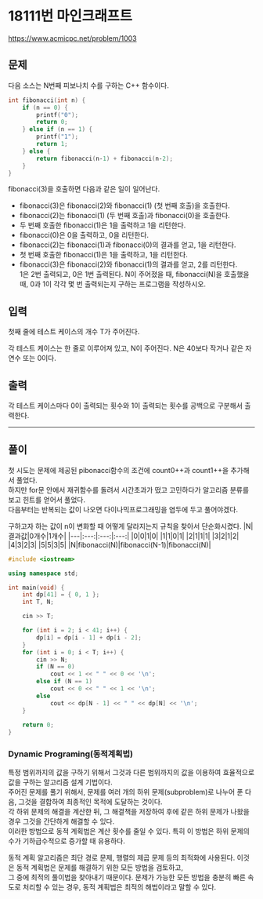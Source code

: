 # 18111번 마인크래프트
https://www.acmicpc.net/problem/1003
## 문제
다음 소스는 N번째 피보나치 수를 구하는 C++ 함수이다.  
```C++
int fibonacci(int n) {
    if (n == 0) {
        printf("0");
        return 0;
    } else if (n == 1) {
        printf("1");
        return 1;
    } else {
        return fibonacci(n‐1) + fibonacci(n‐2);
    }
}
```
fibonacci(3)을 호출하면 다음과 같은 일이 일어난다.

+ fibonacci(3)은 fibonacci(2)와 fibonacci(1) (첫 번째 호출)을 호출한다.
+ fibonacci(2)는 fibonacci(1) (두 번째 호출)과 fibonacci(0)을 호출한다.
+ 두 번째 호출한 fibonacci(1)은 1을 출력하고 1을 리턴한다.
+ fibonacci(0)은 0을 출력하고, 0을 리턴한다.
+ fibonacci(2)는 fibonacci(1)과 fibonacci(0)의 결과를 얻고, 1을 리턴한다.
+ 첫 번째 호출한 fibonacci(1)은 1을 출력하고, 1을 리턴한다.
+ fibonacci(3)은 fibonacci(2)와 fibonacci(1)의 결과를 얻고, 2를 리턴한다.<br>
1은 2번 출력되고, 0은 1번 출력된다. N이 주어졌을 때, fibonacci(N)을 호출했을 때, 0과 1이 각각 몇 번 출력되는지 구하는 프로그램을 작성하시오.
## 입력
첫째 줄에 테스트 케이스의 개수 T가 주어진다.

각 테스트 케이스는 한 줄로 이루어져 있고, N이 주어진다. N은 40보다 작거나 같은 자연수 또는 0이다.
## 출력
각 테스트 케이스마다 0이 출력되는 횟수와 1이 출력되는 횟수를 공백으로 구분해서 출력한다.

---
## 풀이
첫 시도는 문제에 제공된 pibonacci함수의 조건에 count0++과 count1++을 추가해서 풀었다.  
하지만 for문 안에서 재귀함수를 돌려서 시간초과가 떴고 고민하다가 알고리즘 분류를 보고 힌트를 얻어서 풀었다.  
다음부터는 반복되는 값이 나오면 다이나믹프로그래밍을 염두에 두고 풀어야겠다.

구하고자 하는 값이 n이 변화할 때 어떻게 달라지는지 규칙을 찾아서 단순화시켰다.
|N|결과값|0개수|1개수|
|---|:---:|:---:|:---:|
|0|0|1|0|
|1|1|0|1|
|2|1|1|1|
|3|2|1|2|
|4|3|2|3|
|5|5|3|5|
|N|fibonacci(N)|fibonacci(N-1)|fibonacci(N)|
```C++
#include <iostream>

using namespace std;

int main(void) {
	int dp[41] = { 0, 1 };
	int T, N;

	cin >> T;

	for (int i = 2; i < 41; i++) {
		dp[i] = dp[i - 1] + dp[i - 2];
	}
	for (int i = 0; i < T; i++) {
		cin >> N;
		if (N == 0)
			cout << 1 << " " << 0 << '\n';
		else if (N == 1)
			cout << 0 << " " << 1 << '\n';
		else
			cout << dp[N - 1] << " " << dp[N] << '\n';
	}
	
	return 0;
}
```
### Dynamic Programing(동적계획법)
특정 범위까지의 값을 구하기 위해서 그것과 다른 범위까지의 값을 이용하여 효율적으로 값을 구하는 알고리즘 설계 기법이다.  
주어진 문제를 풀기 위해서, 문제를 여러 개의 하위 문제(subproblem)로 나누어 푼 다음, 그것을 결합하여 최종적인 목적에 도달하는 것이다.  
각 하위 문제의 해결을 계산한 뒤, 그 해결책을 저장하여 후에 같은 하위 문제가 나왔을 경우 그것을 간단하게 해결할 수 있다.   
이러한 방법으로 동적 계획법은 계산 횟수를 줄일 수 있다. 특히 이 방법은 하위 문제의 수가 기하급수적으로 증가할 때 유용하다.

동적 계획 알고리즘은 최단 경로 문제, 행렬의 제곱 문제 등의 최적화에 사용된다. 이것은 동적 계획법은 문제를 해결하기 위한 모든 방법을 검토하고,   
그 중에 최적의 풀이법을 찾아내기 때문이다. 문제가 가능한 모든 방법을 충분히 빠른 속도로 처리할 수 있는 경우, 동적 계획법은 최적의 해법이라고 말할 수 있다.
